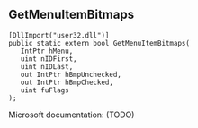 ## GetMenuItemBitmaps

```
[DllImport("user32.dll")]
public static extern bool GetMenuItemBitmaps(
   IntPtr hMenu,
   uint nIDFirst,
   uint nIDLast,
   out IntPtr hBmpUnchecked,
   out IntPtr hBmpChecked,
   uint fuFlags
);
```

Microsoft documentation: (TODO)
